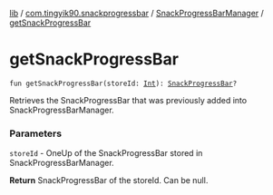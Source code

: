 [lib](../../index.md) / [com.tingyik90.snackprogressbar](../index.md) / [SnackProgressBarManager](index.md) / [getSnackProgressBar](.)

# getSnackProgressBar

`fun getSnackProgressBar(storeId: `[`Int`](https://kotlinlang.org/api/latest/jvm/stdlib/kotlin/-int/index.html)`): `[`SnackProgressBar`](../-snack-progress-bar/index.md)`?`

Retrieves the SnackProgressBar that was previously added into SnackProgressBarManager.

### Parameters

`storeId` - OneUp of the SnackProgressBar stored in SnackProgressBarManager.

**Return**
SnackProgressBar of the storeId. Can be null.

